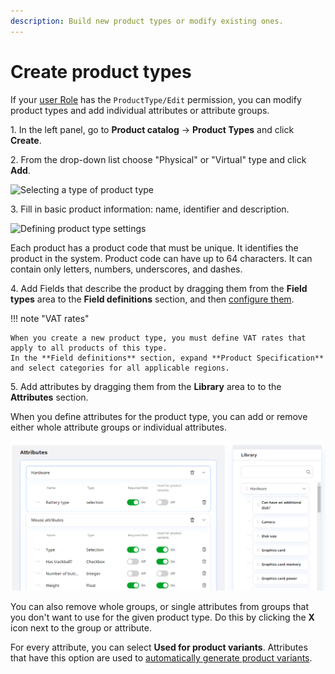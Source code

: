```yaml
---
description: Build new product types or modify existing ones.
---
```


# Create product types

If your [user Role](../permission_management/work_with_permissions.md) has the `ProductType/Edit` permission, you can modify product types and add individual attributes or attribute groups.

1\. In the left panel, go to **Product catalog** -> **Product Types** and click **Create**.

2\. From the drop-down list choose "Physical" or "Virtual" type and click **Add**.

![Selecting a type of product type](virtual_product_type.png "Selecting a type of product type")

3\. Fill in basic product information: name, identifier and description.

![Defining product type settings](create_product_type.png "Defining product type settings")

Each product has a product code that must be unique. It identifies the product in the system.
Product code can have up to 64 characters. It can contain only letters, numbers, underscores, and dashes.

4\. Add Fields that describe the product by dragging them from the **Field types** 
area to the **Field definitions** section, and then [configure them](../content_management/configure_ct_field_settings.md).

!!! note "VAT rates"

    When you create a new product type, you must define VAT rates that apply to all products of this type.
    In the **Field definitions** section, expand **Product Specification** and select categories for all applicable regions.

5\. Add attributes by dragging them from the **Library** area to to the **Attributes** section.

When you define attributes for the product type, you can add or remove either whole attribute groups or individual attributes. 

![Adding attributes to a product type](img/adding_attributes.png "Adding attributes to a product type")

You can also remove whole groups, or single attributes from groups that you don't want to use for the given product type.
Do this by clicking the **X** icon next to the group or attribute.

For every attribute, you can select **Used for product variants**.
Attributes that have this option are used to [automatically generate product variants](work_with_product_variants.md#generate-variants).
